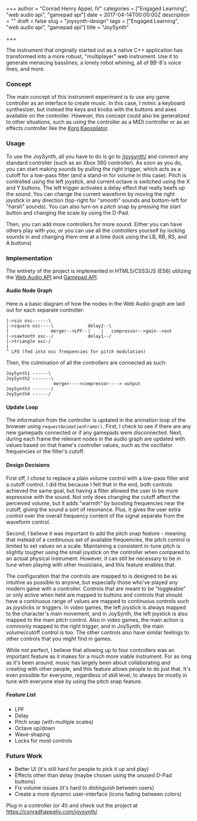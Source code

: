 +++
author = "Conrad Henry Appel, IV"
categories = ["Engaged Learning", "web audio api", "gamepad api"]
date = 2017-04-14T00:00:00Z
description = ""
draft = false
slug = "joysynth-design"
tags = ["Engaged Learning", "web audio api", "gamepad api"]
title = "JoySynth"

+++

The instrument that originally started out as a native C++ application has transformed into a more robust, "multiplayer" web instrument. Use it to generate menacing basslines, a lonely robot whining, all of BB-8's voice lines, and more.

### Concept

The main concept of this instrument experiment is to use any game controller as an interface to create music. In this case, I mimic a keyboard synthesizer, but instead the keys and knobs with the buttons and axes available on the controller. However, this concept could also be generalized to other situations, such as using the controller as a MIDI controller or as an effects controller like the [Korg Kaossilator](http://www.korg.com/us/products/dj/kaossilator2/). 

### Usage

To use the JoySynth, all you have to do is go to [/joysynth/](https://conradhappeliv.com/joysynth/) and connect any standard controller (such as an Xbox 360 controller). As soon as you do, you can start making sounds by pulling the right trigger, which acts as a cutoff for a low-pass filter (and a stand-in for volume in this case). Pitch is controlled using the left joystick, and current octave is switched using the X and Y buttons. The left trigger activates a delay effect that really beefs up the sound. You can change the current waveform by moving the right joystick in any direction (top-right for "smooth" sounds and bottom-left for "harsh" sounds). You can also turn on a pitch snap by pressing the start button and changing the scale by using the D-Pad.

Then, you can add more controllers for more sound. Either you can have others play with you, or you can use all the controllers yourself by locking sounds in and changing them one at a time (lock using the LB, RB, RS, and A buttons)

### Implementation

The entirety of the project is implemented in HTML5/CSS3/JS (ES6) utilizing the [Web Audio API](https://developer.mozilla.org/en-US/docs/Web/API/Web_Audio_API) and [Gamepad API](https://developer.mozilla.org/en-US/docs/Web/API/Gamepad_API/Using_the_Gamepad_API).

#### Audio Node Graph

Here is a basic diagram of how the nodes in the Web Audio graph are laid out for each separate controller:

    |->sin osc------\
    |->square osc----\             delay2--\ 
    |                merger-->LPF--|    |   compressor-->gain-->out
    |->sawtooth osc--/             delay1--/
    |->triangle osc-/
    |
    ^ LFO (fed into osc frequencies for pitch modulation)

Then, the culmination of all the controllers are connected as such:

    JoySynth1 ------\
    JoySynth2 -------\
                      merger---->compressor----> output
    JoySynth3 -------/
    JoySynth4 ------/

#### Update Loop

The information from the controller is updated in the animation loop of the browser using `requestAnimationFrame()`. First, I check to see if there are any new gamepads connected or if any gamepads were disconnected. Next, during each frame the relevant nodes in the audio graph are updated with values based on that frame's controller values, such as the oscillator frequencies or the filter's cutoff. 

#### Design Decisions

First off, I chose to replace a plain volume control with a low-pass filter and a cutoff control. I did this because I felt that in the end, both controls achieved the same goal, but having a filter allowed the user to be more expressive with the sound. Not only does changing the cutoff affect the perceived volume, but it adds "warmth" by boosting frequencies near the cutoff, giving the sound a sort of resonance. Plus, it gives the user extra control over the overall frequency content of the signal separate from the waveform control.

Second, I believe it was important to add the pitch snap feature - meaning that instead of a continuous set of available frequencies, the pitch control is limited to set values on a scale. Maintaining a consistent in-tune pitch is slightly tougher using the small joystick on the controller when compared to an actual physical instrument. However, it can still be necessary to be in tune when playing with other musicians, and this feature enables that.

The configuration that the controls are mapped to is designed to be as intuitive as possible to anyone, but especially those who've played any modern game with a controller. Controls that are meant to be "toggleable" or only active when held are mapped to buttons and controls that should have a continuous range of values are mapped to continuous controls such as joysticks or triggers. In video games, the left joystick is always mapped to the character's main movement, and in JoySynth, the left joystick is also mapped to the main pitch control. Also in video games, the main action is commonly mapped to the right trigger, and in JoySynth, the main volume/cutoff control is too. The other controls also have similar feelings to other controls that you might find in games.

While not perfect, I believe that allowing up to four controllers was an important feature as it makes for a much more viable instrument. For as long as it's been around, music has largely been about collaborating and creating with other people, and this feature allows people to do just that. It's even possible for everyone, regardless of skill level, to always be mostly in tune with everyone else by using the pitch snap feature.

##### Feature List

* LPF
* Delay
* Pitch snap (with multiple scales)
* Octave up/down
* Wave-shaping
* Locks for most controls

### Future Work

* Better UI (it's still hard for people to pick it up and play)
* Effects other than delay (maybe chosen using the unused D-Pad buttons)
* Fix volume issues (it's hard to distinguish between users)
* Create a more dynamic user-interface (icons fading between colors)

Plug in a controller (or 4!) and check out the project at https://conradhappeliv.com/joysynth/